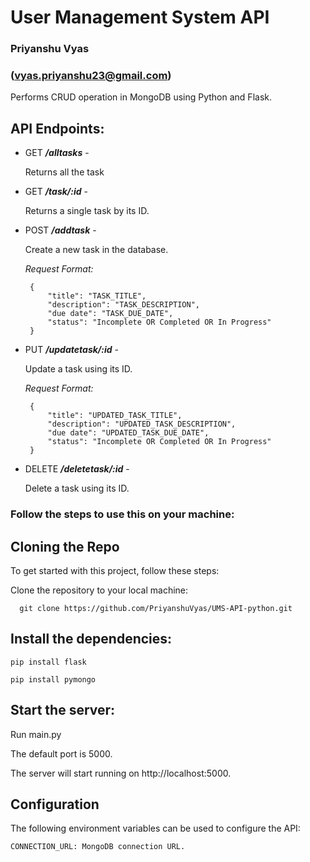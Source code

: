 #       User Management System API


### Priyanshu Vyas
### (vyas.priyanshu23@gmail.com)

Performs CRUD operation in MongoDB using Python and Flask.

## API Endpoints:
* GET ***/alltasks*** -

    Returns all the task


* GET ***/task/:id*** -
 
   Returns a single task by its ID.
   

* POST ***/addtask*** -

   Create a new task in the database.

   _Request Format:_
   ```
    {
        "title": "TASK_TITLE",
        "description": "TASK_DESCRIPTION",
        "due date": "TASK_DUE_DATE",
        "status": "Incomplete OR Completed OR In Progress"
    }
    ```

* PUT ***/updatetask/:id*** -

   Update a task using its ID.
   
   _Request Format:_
   ```
    {
        "title": "UPDATED_TASK_TITLE",
        "description": "UPDATED_TASK_DESCRIPTION",
        "due date": "UPDATED_TASK_DUE_DATE",
        "status": "Incomplete OR Completed OR In Progress"
    }
    ```

* DELETE ***/deletetask/:id*** -

   Delete a task using its ID.
   


### Follow the steps to use this on your machine:

## Cloning the Repo

To get started with this project, follow these steps:

Clone the repository to your local machine:
```
  git clone https://github.com/PriyanshuVyas/UMS-API-python.git
 ```

## Install the dependencies:
```
pip install flask 

pip install pymongo
```

## Start the server:

Run main.py

The default port is 5000.

The server will start running on http://localhost:5000.

## Configuration

The following environment variables can be used to configure the API:

    CONNECTION_URL: MongoDB connection URL.
     
